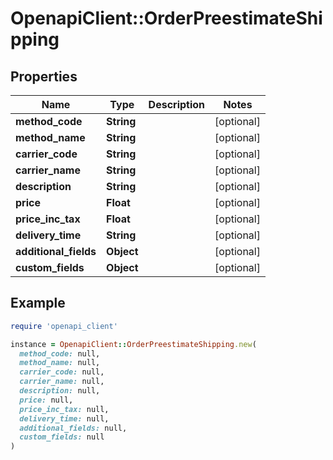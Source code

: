# OpenapiClient::OrderPreestimateShipping

## Properties

| Name | Type | Description | Notes |
| ---- | ---- | ----------- | ----- |
| **method_code** | **String** |  | [optional] |
| **method_name** | **String** |  | [optional] |
| **carrier_code** | **String** |  | [optional] |
| **carrier_name** | **String** |  | [optional] |
| **description** | **String** |  | [optional] |
| **price** | **Float** |  | [optional] |
| **price_inc_tax** | **Float** |  | [optional] |
| **delivery_time** | **String** |  | [optional] |
| **additional_fields** | **Object** |  | [optional] |
| **custom_fields** | **Object** |  | [optional] |

## Example

```ruby
require 'openapi_client'

instance = OpenapiClient::OrderPreestimateShipping.new(
  method_code: null,
  method_name: null,
  carrier_code: null,
  carrier_name: null,
  description: null,
  price: null,
  price_inc_tax: null,
  delivery_time: null,
  additional_fields: null,
  custom_fields: null
)
```

